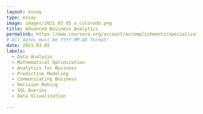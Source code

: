 ```yaml
---
layout: essay
type: essay
image: images/2021_03_05_u_colorado.png
title: Advanced Business Analytics
permalink: https://www.coursera.org/account/accomplishments/specialization/EDJE2EP3J9KT
# All dates must be YYYY-MM-DD format!
date: 2021-03-05
labels:
  - Data Analysis
  - Mathematical Optimization
  - Analytics for Business
  - Predictive Modeling
  - Communicating Business
  - Decision Making
  - SQL Queries
  - Data Visualization
  
---
```

